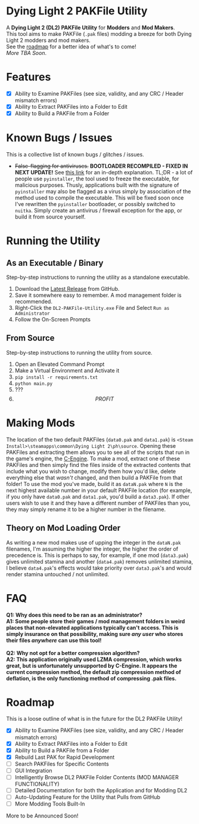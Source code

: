 # Dying Light 2 PAKFile Utility
A **Dying Light 2 (DL2) PAKFile Utility** for **Modders** and **Mod Makers**.<br>
This tool aims to make PAKFile (`.pak` files) modding a breeze for both Dying Light 2 modders and mod makers.<br>
See the [roadmap](https://github.com/RHQOnline/DL2-PAKFile-Utility#roadmap) for a better idea of what's to come!<br>
_More TBA Soon_.

# Features
- [x] Ability to Examine PAKFiles (see size, validity, and any CRC / Header mismatch errors)
- [x] Ability to Extract PAKFiles into a Folder to Edit
- [x] Ability to Build a PAKFile from a Folder

# Known Bugs / Issues
This is a collective list of known bugs / glitches / issues.
 - ~~False-flagging for antiviruses.~~ **BOOTLOADER RECOMPILED - FIXED IN NEXT UPDATE!** See [this link](https://www.reddit.com/r/techsupport/comments/of8vph/windows_defender_identified_my_own_program_as/) for an in-depth explanation. TL;DR - a lot of people use `pyinstaller`, the tool used to freeze the executable, for malicious purposes. Thusly, applications built with the signature of `pyinstaller` may also be flagged as a virus simply by association of the method used to compile the executable. This will be fixed soon once I've rewritten the `pyinstaller` bootloader, or possibly switched to `nuitka`. Simply create an antivirus / firewall exception for the app, or build it from source yourself.

# Running the Utility
## As an Executable / Binary
Step-by-step instructions to running the utility as a standalone executable.
1. Download the [Latest Release](https://github.com/RHQOnline/DL2-PAKFile-Utility/releases/latest) from GitHub.
2. Save it somewhere easy to remember. A mod management folder is recommended.
3. Right-Click the `DL2-PAKFile-Utility.exe` File and Select `Run as Administrator`
4. Follow the On-Screen Prompts
## From Source
Step-by-step instructions to running the utility from source.
1. Open an Elevated Command Prompt
2. Make a Virtual Environment and Activate it
3. `pip install -r requirements.txt`
4. `python main.py`
5. ???
6. $$ PROFIT $$

# Making Mods
The location of the two default PAKFiles (`data0.pak` and `data1.pak`) is `<Steam Install>\steamapps\common\Dying Light 2\ph\source`. Opening these PAKFiles and extracting them allows you to see all of the scripts that run in the game's engine, the [C-Engine](https://en.wikipedia.org/wiki/Dying_Light_2_Stay_Human#Development). To make a mod, extract one of these PAKFiles and then simply find the files inside of the extracted contents that include what you wish to change, modify them how you'd like, delete everything else that *wasn't* changed, and then build a PAKFile from that folder! To use the mod you've made, build it as `dataN.pak` where `N` is the next highest available number in your default PAKFile location (for example, if you only have `data0.pak` and `data1.pak`, you'd build a `data3.pak`). If other users wish to use it and they have a different number of PAKFiles than you, they may simply rename it to be a higher number in the filename.
## Theory on Mod Loading Order
As writing a new mod makes use of upping the integer in the `dataN.pak` filenames, I'm assuming the higher the integer, the higher the order of precedence is. This is perhaps to say, for example, if one mod (`data3.pak`) gives unlimited stamina and another (`data4.pak`) removes unlimited stamina, I believe `data4.pak`'s effects would take priority over `data3.pak`'s and would render stamina untouched / not unlimited.

# FAQ
**Q1: Why does this need to be ran as an administrator?**<br>
**A1: Some people store their games / mod management folders in weird places that non-elevated applications typically can't access. This is simply insurance on that possibility, making sure _any user_ who stores their files _anywhere_ can use this tool!**<br><br>
**Q2: Why not opt for a better compression algorithm?**<br>
**A2: This application originally used LZMA compression, which works great, but is unfortunately unsupported by C-Engine. It appears the current compression method, the default zip compression method of deflation, is the only functioning method of compressing .pak files.**

# Roadmap
This is a loose outline of what is in the future for the DL2 PAKFile Utility!
- [x] Ability to Examine PAKFiles (see size, validity, and any CRC / Header mismatch errors)
- [x] Ability to Extract PAKFiles into a Folder to Edit
- [x] Ability to Build a PAKFile from a Folder
- [x] Rebuild Last PAK for Rapid Development
- [ ] Search PAKFiles for Specific Contents
- [ ] GUI Integration
- [ ] Intelligently Browse DL2 PAKFile Folder Contents (MOD MANAGER FUNCTIONALITY)
- [ ] Detailed Documentation for both the Application and for Modding DL2
- [ ] Auto-Updating Feature for the Utility that Pulls from GitHub
- [ ] More Modding Tools Built-In

More to be Announced Soon!
